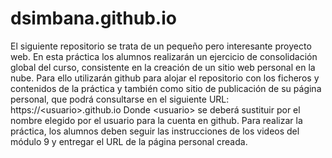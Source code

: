 # dsimbana.github.io
El siguiente repositorio se trata de un pequeño pero interesante proyecto web. En esta práctica los alumnos realizarán un ejercicio de consolidación global del curso, consistente en la creación de un sitio web personal en la nube. Para ello utilizarán github para alojar el repositorio con los ficheros y contenidos de la práctica y también como sitio de publicación de su página personal, que podrá consultarse en el siguiente URL:  https://&lt;usuario>.github.io  Donde &lt;usuario> se deberá sustituir por el nombre elegido por el usuario para la cuenta en github.  Para realizar la práctica, los alumnos deben seguir las instrucciones de los videos del módulo 9 y entregar el URL de la página personal creada.
